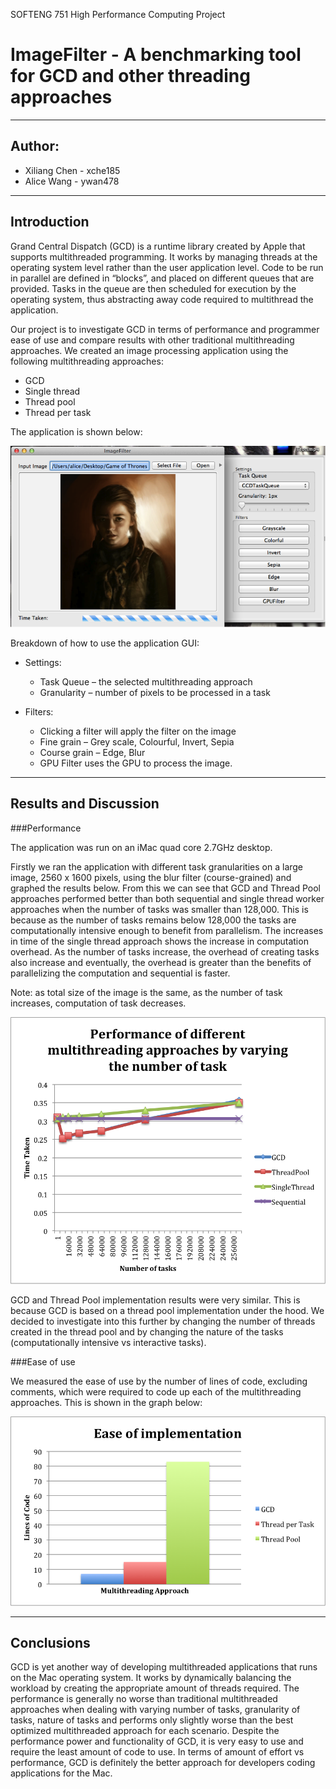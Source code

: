 SOFTENG 751 High Performance Computing Project

ImageFilter - A benchmarking tool for GCD and other threading approaches
=======

------------

Author:
-------
 * Xiliang Chen - xche185
 * Alice Wang - ywan478

------------

Introduction
-------

Grand Central Dispatch (GCD) is a runtime library created by Apple that supports multithreaded programming. It works by managing threads at the operating system level rather than the user application level. Code to be run in parallel are defined in “blocks”, and placed on different queues that are provided. Tasks in the queue are then scheduled for execution by the operating system, thus abstracting away code required to multithread the application.

Our project is to investigate GCD in terms of performance and programmer ease of use and compare results with other traditional multithreading approaches. We created an image processing application using the following multithreading approaches:

 * GCD
 * Single thread
 * Thread pool
 * Thread per task

The application is shown below:

![ImageFilter interface](https://github.com/xlc/SE751Project/raw/master/img/gui.png)

Breakdown of how to use the application GUI:

 * Settings:
	* Task Queue – the selected multithreading approach
	* Granularity – number of pixels to be processed in a task

 * Filters: 
	* Clicking a filter will apply the filter on the image
	* Fine grain – Grey scale, Colourful, Invert, Sepia
	* Course grain – Edge, Blur
	* GPU Filter uses the GPU to process the image.

----------

Results and Discussion
---------
###Performance

The application was run on an iMac quad core 2.7GHz desktop.

Firstly we ran the application with different task granularities on a large image, 2560 x 1600 pixels, using the blur filter (course-grained) and graphed the results below.
From this we can see that GCD and Thread Pool approaches performed better than both sequential and single thread worker approaches when the number of tasks was smaller than 128,000. This is because as the number of tasks remains below 128,000 the tasks are computationally intensive enough to benefit from parallelism. The increases in time of the single thread approach shows the increase in computation overhead. As the number of tasks increase, the overhead of creating tasks also increase and eventually, the overhead is greater than the benefits of parallelizing the computation and sequential is faster. 

Note: as total size of the image is the same, as the number of task increases, computation of task decreases.

![Performance between different task queues](https://github.com/xlc/SE751Project/raw/master/img/performance.png)

GCD and Thread Pool implementation results were very similar. This is because GCD is based on a thread pool implementation under the hood. We decided to investigate into this further by changing the number of threads created in the thread pool and by changing the nature of the tasks (computationally intensive vs interactive tasks).


###Ease of use

We measured the ease of use by the number of lines of code, excluding comments, which were required to code up each of the multithreading approaches. This is shown in the graph below:

![Lines of code to implement each task queues](https://github.com/xlc/SE751Project/raw/master/img/ease.png)


-----------

Conclusions
---------
GCD is yet another way of developing multithreaded applications that runs on the Mac operating system. It works by dynamically balancing the workload by creating the appropriate amount of threads required. The performance is generally no worse than traditional multithreaded approaches when dealing with varying number of tasks, granularity of tasks, nature of tasks and performs only slightly worse than the best optimized multithreaded approach for each scenario. Despite the performance power and functionality of GCD, it is very easy to use and require the least amount of code to use. In terms of amount of effort vs performance, GCD is definitely the better approach for developers coding applications for the Mac.

